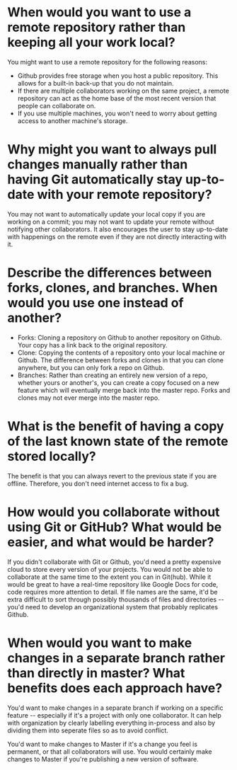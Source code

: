 
# When would you want to use a remote repository rather than keeping all your work local?

You might want to use a remote repository for the following reasons:

* Github provides free storage when you host a public repository. This allows for a built-in back-up that you do not maintain.
* If there are multiple collaborators working on the same project, a remote repository can act as the home base of the most recent version that people can collaborate on.
* If you use multiple machines, you won't need to worry about getting access to another machine's storage.


# Why might you want to always pull changes manually rather than having Git automatically stay up-to-date with your remote repository?

You may not want to automatically update your local copy if you are working on a commit; you may not want to update your remote without notifying other collaborators. It also encourages the user to stay up-to-date with happenings on the remote even if they are not directly interacting with it.


# Describe the differences between forks, clones, and branches. When would you use one instead of another?

* Forks: Cloning a repository on Github to another repository on Github. Your copy has a link back to the original repository.
* Clone: Copying the contents of a repository onto your local machine or Github. The difference between forks and clones in that you can clone anywhere, but you can only fork a repo on Github.
* Branches: Rather than creating an entirely new version of a repo, whether yours or another's, you can create a copy focused on a new feature which will eventually merge back into the master repo. Forks and clones may not ever merge into the master repo. 


# What is the benefit of having a copy of the last known state of the remote stored locally?

The benefit is that you can always revert to the previous state if you are offline. Therefore, you don't need internet access to fix a bug.


# How would you collaborate without using Git or GitHub? What would be easier, and what would be harder?

If you didn't collaborate with Git or Github, you'd need a pretty expensive cloud to store every version of your projects. You would not be able to collaborate at the same time to the extent you can in Git(hub). While it would be great to have a real-time repository like Google Docs for code, code requires more attention to detail. If file names are the same, it'd be extra difficult to sort through possibly thousands of files and directories -- you'd need to develop an organizational system that probably replicates Github.

# When would you want to make changes in a separate branch rather than directly in master? What benefits does each approach have?

You'd want to make changes in a separate branch if working on a specific feature -- especially if it's a project with only one collaborator. It can help with organization by clearly labelling everything in-process and also by dividing them into seperate files so as to avoid conflict. 

You'd want to make changes to Master if it's a change you feel is permanent, or that all collaborators will use. You would certainly make changes to Master if you're publishing a new version of software.